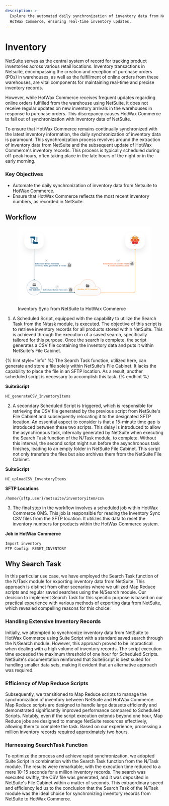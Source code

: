 ```yaml
---
description: >-
  Explore the automated daily synchronization of inventory data from NetSuite to
  HotWax Commerce, ensuring real-time inventory updates.
---
```


# Inventory

NetSuite serves as the central system of record for tracking product inventories across various retail locations. Inventory transactions in Netsuite, encompassing the creation and reception of purchase orders (POs) in warehouses, as well as the fulfillment of online orders from these warehouses, are vital components for maintaining real-time and precise inventory records.

However, while HotWax Commerce receives frequent updates regarding online orders fulfilled from the warehouse using NetSuite, it does not receive regular updates on new inventory arrivals in the warehouses in response to purchase orders. This discrepancy causes HotWax Commerce to fall out of synchronization with inventory data of NetSuite.

To ensure that HotWax Commerce remains continually synchronized with the latest inventory information, the daily synchronization of inventory data is paramount. This synchronization process revolves around the extraction of inventory data from NetSuite and the subsequent update of HotWax Commerce's inventory records. This process is typically scheduled during off-peak hours, often taking place in the late hours of the night or in the early morning.

### Key Objectives

* Automate the daily synchronization of inventory data from Netsuite to HotWax Commerce.
* Ensure that HotWax Commerce reflects the most recent inventory numbers, as recorded in NetSuite.

## Workflow

<figure><img src="../.gitbook/assets/inventory sync.png" alt=""><figcaption><p>Inventory Sync from NetSuite to HotWax Commerce</p></figcaption></figure>

1. A Scheduled Script, equipped with the capability to utilize the Search Task from the N/task module, is executed. The objective of this script is to retrieve inventory records for all products stored within NetSuite. This is achieved through the execution of a saved search, specifically tailored for this purpose. Once the search is complete, the script generates a CSV file containing the inventory data and puts it within NetSuite's File Cabinet.

{% hint style="info" %}
The Search Task function, utilized here, can generate and store a file solely within NetSuite's File Cabinet. It lacks the capability to place the file in an SFTP location. As a result, another scheduled script is necessary to accomplish this task.
{% endhint %}

**SuiteScript**

```
HC_generateCSV_InventoryItems
```

2. A secondary Scheduled Script is triggered, which is responsible for retrieving the CSV file generated by the previous script from NetSuite's File Cabinet and subsequently relocating it to the designated SFTP location. An essential aspect to consider is that a 15-minute time gap is introduced between these two scripts. This delay is introduced to allow the asynchronous task, internally generated by NetSuite when executing the Search Task function of the N/Task module, to complete. Without this interval, the second script might run before the asynchronous task finishes, leading to an empty folder in NetSuite File Cabinet. This script not only transfers the files but also archives them from the NetSuite File Cabinet.

**SuiteScript**

```
HC_uploadCSV_InventoryItems
```

**SFTP Locations**

```
/home/{sftp.user}/netsuite/inventoryitem/csv
```

3. The final step in the workflow involves a scheduled job within HotWax Commerce OMS. This job is responsible for reading the Inventory Sync CSV files from the SFTP location. It utilizes this data to reset the inventory numbers for products within the HotWax Commerce system.

**Job in HotWax Commerce**

```
Import inventory
FTP Config: RESET_INVENTORY
```

## Why Search Task

In this particular use case, we have employed the Search Task function of the N/Task module for exporting inventory data from NetSuite. This approach is distinct from other scenarios where we utilized Map Reduce scripts and regular saved searches using the N/Search module. Our decision to implement Search Task for this specific purpose is based on our practical experience with various methods of exporting data from NetSuite, which revealed compelling reasons for this choice:

### Handling Extensive Inventory Records

Initially, we attempted to synchronize inventory data from NetSuite to HotWax Commerce using Suite Script with a standard saved search through the N/Search module. However, this approach proved to be impractical when dealing with a high volume of inventory records. The script execution time exceeded the maximum threshold of one hour for Scheduled Scripts. NetSuite's documentation reinforced that SuiteScript is best suited for handling smaller data sets, making it evident that an alternative approach was required.

### Efficiency of Map Reduce Scripts

Subsequently, we transitioned to Map Reduce scripts to manage the synchronization of inventory between NetSuite and HotWax Commerce. Map Reduce scripts are designed to handle large datasets efficiently and demonstrated significantly improved performance compared to Scheduled Scripts. Notably, even if the script execution extends beyond one hour, Map Reduce jobs are designed to manage NetSuite resources effectively, allowing them to complete the task. Based on our experience, processing a million inventory records required approximately two hours.

### Harnessing SearchTask Function

To optimize the process and achieve rapid synchronization, we adopted Suite Script in combination with the Search Task function from the N/Task module. The results were remarkable, with the execution time reduced to a mere 10-15 seconds for a million inventory records. The search was executed swiftly, the CSV file was generated, and it was deposited in NetSuite's File Cabinet within a matter of seconds. This extraordinary speed and efficiency led us to the conclusion that the Search Task of the N/Task module was the ideal choice for synchronizing inventory records from NetSuite to HotWax Commerce.
